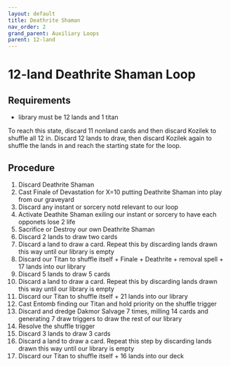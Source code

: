 ```yaml
---
layout: default
title: Deathrite Shaman
nav_order: 2
grand_parent: Auxiliary Loops
parent: 12-land
---
```


# 12-land Deathrite Shaman Loop

## Requirements

* library must be 12 lands and 1 titan

To reach this state, discard 11 nonland cards and then discard Kozilek to shuffle all 12 in. Discard 12 lands to draw, then discard Kozilek again to shuffle the lands in and reach the starting state for the loop.

## Procedure

1. Discard Deathrite Shaman
1. Cast Finale of Devastation for X=10 putting Deathrite Shaman into play from our graveyard
1. Discard any instant or sorcery notd relevant to our loop
1. Activate Deathite Shaman exiling our instant or sorcery to have each opponets lose 2 life
1. Sacrifice or Destroy our own Deathrite Shaman
1. Discard 2 lands to draw two cards
1. Discard a land to draw a card. Repeat this by discarding lands drawn this way until our library is empty
1. Discard our Titan to shuffle itself + Finale + Deathrite + removal spell + 17 lands into our library
1. Discard 5 lands to draw 5 cards
1. Discard a land to draw a card. Repeat this by discarding lands drawn this way until our library is empty
1. Discard our Titan to shuffle itself + 21 lands into our library
1. Cast Entomb finding our Titan and hold priority on the shuffle trigger
1. Discard and dredge Dakmor Salvage 7 times, milling 14 cards and generating 7 draw triggers to draw the rest of our library
1. Resolve the shuffle trigger
1. Discard 3 lands to draw 3 cards
1. Discard a land to draw a card. Repeat this step by discarding lands drawn this way until our library is empty
1. Discard our Titan to shuffle itself + 16 lands into our deck
